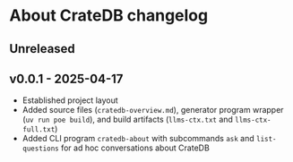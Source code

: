 # About CrateDB changelog

## Unreleased

## v0.0.1 - 2025-04-17
- Established project layout
- Added source files (`cratedb-overview.md`), generator program wrapper
  (`uv run poe build`), and build artifacts (`llms-ctx.txt` and `llms-ctx-full.txt`)
- Added CLI program `cratedb-about` with subcommands `ask` and `list-questions`
  for ad hoc conversations about CrateDB
